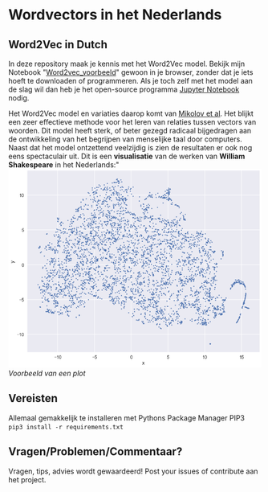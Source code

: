 Wordvectors in het Nederlands
=============
Word2Vec in Dutch
------------
In deze repository maak je kennis met het Word2Vec model. Bekijk mijn Notebook "[Word2vec_voorbeeld](https://github.com/victorr0/WordVectors/blob/master/Word2Vec_voorbeeld.ipynb)" gewoon in je browser, zonder dat je iets hoeft te downloaden of programmeren. Als je toch zelf met het model aan de slag wil dan heb je het open-source programma [Jupyter Notebook](http://jupyter.org/) nodig. 

Het Word2Vec model en variaties daarop komt van [Mikolov et al](http://papers.nips.cc/paper/5021-distributed-representations-of-words-and-phrases-and-their-compositionality.pdf). Het blijkt een zeer effectieve methode voor het leren van relaties tussen vectors van woorden. Dit model heeft sterk, of beter gezegd radicaal bijgedragen aan de ontwikkeling van het begrijpen van menselijke taal door computers. Naast dat het model ontzettend veelzijdig is zien de resultaten er ook nog eens spectaculair uit. Dit is een <b>visualisatie</b> van de werken van <strong>William Shakespeare</strong> in het Nederlands:"
![Plot:](https://github.com/victorr0/WordVectors/blob/master/plot_voorbeeld.png "Voorbeeld T-SNE plot")
<i>Voorbeeld van een plot</i>

Vereisten
-----------------------

Allemaal gemakkelijk te installeren met Pythons Package Manager PIP3
<code> pip3 install -r requirements.txt</code>


Vragen/Problemen/Commentaar?
-----------------------
Vragen, tips, advies wordt gewaardeerd! 
Post your issues of contribute aan het project. 
